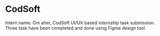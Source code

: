# CodSoft
Intern name: Om aher,
CodSoft UI/UX based internship task submission.
Three task have been completed and done using Figma design tool.
